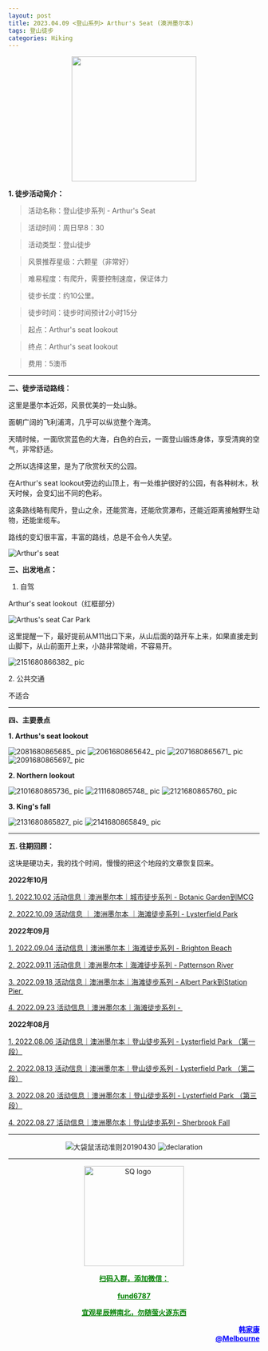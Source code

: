 ```yaml
---
layout: post
title: 2023.04.09 <登山系列> Arthur's Seat (澳洲墨尔本)
tags: 登山徒步
categories: Hiking
---
```

<p align="center">
  <img width="250" src="https://user-images.githubusercontent.com/90954432/197183769-043b3cce-ffc5-439d-b355-fc227af37705.jpeg">
</p>

**1. 徒步活动简介：**

> 活动名称：登山徒步系列 - Arthur's Seat

> 活动时间：周日早8：30

> 活动类型：登山徒步

> 风景推荐星级：六颗星（非常好）

> 难易程度：有爬升，需要控制速度，保证体力

> 徒步长度：约10公里。

> 徒步时间：徒步时间预计2小时15分

> 起点：Arthur's seat lookout

> 终点：Arthur's seat lookout

> 费用：5澳币

---

**二、徒步活动路线：**

这里是墨尔本近郊，风景优美的一处山脉。

面朝广阔的飞利浦湾，几乎可以纵览整个海湾。

天晴时候，一面欣赏蓝色的大海，白色的白云，一面登山锻炼身体，享受清爽的空气，非常舒适。

之所以选择这里，是为了欣赏秋天的公园。

在Arthur's seat lookout旁边的山顶上，有一处维护很好的公园，有各种树木，秋天时候，会变幻出不同的色彩。

这条路线略有爬升，登山之余，还能赏海，还能欣赏瀑布，还能近距离接触野生动物，还能坐缆车。

路线的变幻很丰富，丰富的路线，总是不会令人失望。

![Arthur's seat](https://user-images.githubusercontent.com/90954432/230599401-9d4a3590-85a3-49e8-b849-5bc716b76ede.jpg)

**三、出发地点：**

1. 自驾

Arthur's seat lookout（红框部分）

![Arthus's seat Car Park](https://user-images.githubusercontent.com/90954432/230599603-90d40f1c-58cc-48e5-8b69-134b9c04dd6e.jpg)

这里提醒一下，最好提前从M11出口下来，从山后面的路开车上来，如果直接走到山脚下，从山前面开上来，小路非常陡峭，不容易开。

![2151680866382_ pic](https://user-images.githubusercontent.com/90954432/230600395-80cbbfcc-564b-41cd-b831-37a124af65d5.jpg)

2. 公共交通

不适合

---

**四、主要景点**

**1. Arthus's seat lookout**

![2081680865685_ pic](https://user-images.githubusercontent.com/90954432/230599790-6d050b1c-ed58-487e-a9fe-8638f801a680.jpg)
![2061680865642_ pic](https://user-images.githubusercontent.com/90954432/230599758-11d4aa1f-aea0-442a-abcd-3caad0590d3c.jpg)
![2071680865671_ pic](https://user-images.githubusercontent.com/90954432/230599773-dd8db542-c38b-4501-8d0d-31098ea1868f.jpg)
![2091680865697_ pic](https://user-images.githubusercontent.com/90954432/230599799-be9beea3-de19-4c2d-95d6-d6d492cd3467.jpg)

**2. Northern lookout**

![2101680865736_ pic](https://user-images.githubusercontent.com/90954432/230599821-714f593c-eeac-4e92-8b99-c509baf08874.jpg)
![2111680865748_ pic](https://user-images.githubusercontent.com/90954432/230599828-00ceda42-5db2-430e-bf02-3486696e0a64.jpg)
![2121680865760_ pic](https://user-images.githubusercontent.com/90954432/230599835-6a0ba3f9-a1a3-4eff-9e3e-716c02122903.jpg)

**3. King's fall**
 
![2131680865827_ pic](https://user-images.githubusercontent.com/90954432/230599855-7be14881-8204-4cb3-b09e-ebc2add053ae.jpg)
![2141680865849_ pic](https://user-images.githubusercontent.com/90954432/230599861-f7361337-973d-4de2-a625-a2bb7d24cf3a.jpg)

---

**五. 往期回顾：**

这块是硬功夫，我的找个时间，慢慢的把这个地段的文章恢复回来。

**2022年10月**

[1. 2022.10.02 活动信息｜澳洲墨尔本｜城市徒步系列 - Botanic Garden到MCG](http://mp.weixin.qq.com/s?__biz=MzUxOTkxNjMwOA==&mid=2247484978&idx=1&sn=ed5136a1de4c66e2b13caea309ebb671&chksm=f9f31849ce84915fcc661481be2e4f021e4929eea9809e1e76e5d5bcb7be9de2da93369bdbbc&scene=21#wechat_redirect) 

[2. 2022.10.09 活动信息 ｜ 澳洲墨尔本 ｜海滩徒步系列 - Lysterfield Park](http://mp.weixin.qq.com/s?__biz=MzUxOTkxNjMwOA==&mid=2247485002&idx=1&sn=bbd47773ef48aaa6c63583dbb5efd88c&chksm=f9f31831ce849127d1a1f4dae22a577972e7fadcefa2182df92c0480116aa26773c8241231fe&scene=21#wechat_redirect) 

**2022年09月**

 [1. 2022.09.04 活动信息｜澳洲墨尔本｜海滩徒步系列 - Brighton Beach](http://mp.weixin.qq.com/s?__biz=MzUxOTkxNjMwOA==&mid=2247484887&idx=1&sn=0ac1c26615f42f2a8bfa5de6650e3f2d&chksm=f9f31bacce8492ba566188217e312eb29b93f333f2b650b313fba42171b23d0ea55c531fa0f0&scene=21#wechat_redirect) 

 [2. 2022.09.11 活动信息｜澳洲墨尔本｜海滩徒步系列 - Patternson River](http://mp.weixin.qq.com/s?__biz=MzUxOTkxNjMwOA==&mid=2247484911&idx=1&sn=78d7a051c7150c107acc5724620e7d0c&chksm=f9f31b94ce84928293f3fce04622c391b0e2123edd17e96a6a3121da2f8dc8bcfede5f58c282&scene=21#wechat_redirect) 

 [3. 2022.09.18 活动信息｜澳洲墨尔本｜海滩徒步系列 - Albert Park到Station Pier ](http://mp.weixin.qq.com/s?__biz=MzUxOTkxNjMwOA==&mid=2247484932&idx=1&sn=ca58606ae0c386a7b02e8d8dd2d00980&chksm=f9f3187fce84916931f9254bd5887992e0399a27b5e3ec575fc4faeaa387e3255c17dde78012&scene=21#wechat_redirect) 

[4. 2022.09.23 活动信息｜澳洲墨尔本｜海滩徒步系列 - ](http://mp.weixin.qq.com/s?__biz=MzUxOTkxNjMwOA==&mid=2247484955&idx=1&sn=8332e3ba1528657ddd38b4ef9629e32d&chksm=f9f31860ce8491765247027b6ff8deaae1e239dfcfc877ae91a7602053489afdca6f304932aa&scene=21#wechat_redirect) 

**2022年08月**

 [1. 2022.08.06 活动信息｜澳洲墨尔本｜登山徒步系列 - Lysterfield Park （第一段）](http://mp.weixin.qq.com/s?__biz=MzUxOTkxNjMwOA==&mid=2247484786&idx=1&sn=f9dfc1ab1e56f1a4957eafd48a376445&chksm=f9f31b09ce84921ff5ee7ff9603eaa6bb8cb9b99d3fe26efc7213087d378c6ac04d5eae16c95&scene=21#wechat_redirect) 

 [2. 2022.08.13 活动信息｜澳洲墨尔本｜登山徒步系列 - Lysterfield Park （第二段）](http://mp.weixin.qq.com/s?__biz=MzUxOTkxNjMwOA==&mid=2247484789&idx=1&sn=571d9139128d3f20b9173a9f7463bb1a&chksm=f9f31b0ece84921855520d95cbbd5bc3029aac54ba8b4d63b140d29a7de09b81895a1e97880a&scene=21#wechat_redirect) 

 [3. 2022.08.20 活动信息｜澳洲墨尔本｜登山徒步系列 - Lysterfield Park （第三段）](http://mp.weixin.qq.com/s?__biz=MzUxOTkxNjMwOA==&mid=2247484826&idx=1&sn=7425850bff3e7334520e921389ef671c&chksm=f9f31be1ce8492f76d9b95fbcf946856da969682802d87aa0d0a72c3f76c28e4d9d18d5c2e9d&scene=21#wechat_redirect) 

 [4. 2022.08.27 活动信息｜澳洲墨尔本｜登山徒步系列 - Sherbrook Fall](http://mp.weixin.qq.com/s?__biz=MzUxOTkxNjMwOA==&mid=2247484859&idx=1&sn=70e596e4b91c9efe09e97136aa120efe&chksm=f9f31bc0ce8492d66b9c238f4bd299a2e41f9aadfcbd155b01b77f521229ef12aaf755f46504&scene=21#wechat_redirect) 

---

<p align="center">
  <img alt="大袋鼠活动准则20190430" src="https://user-images.githubusercontent.com/90954432/197184791-50268d4a-839c-42a5-b42f-957043f80b9d.png">
  <img src="https://user-images.githubusercontent.com/90954432/197324665-50cd9f62-c0ab-43f9-9af6-cb9b86d9ff70.png" alt="declaration">
</p>

---

<p align="center">
  <img width="200" src="https://user-images.githubusercontent.com/90954432/197332354-e65465c3-5a13-4bf3-b311-cd253cb89349.jpeg" alt="SQ logo">
</p>

<p align="center">
  <strong><a href="#" style="color:green">扫码入群，添加微信：</a></strong>
  <br>
  <br>
  <strong><a href="#" style="color:green">fund6787</a></strong>
</p>

<p align="center">
  <strong><a href="#" style="color:green">宜观星辰辨南北，勿随萤火逐东西</a></strong>
</p>

<p align="right" style="color:blue">
  <strong><a href="#" style="color:blue">韩家康</a></strong>
  <br>
  <strong><a href="#" style="color:blue">@Melbourne</a></strong>
  <br>
</p>
